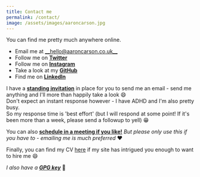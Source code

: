 ```yaml
---
title: Contact me
permalink: /contact/
image: /assets/images/aaroncarson.jpg
---
```

<link href="https://assets.calendly.com/assets/external/widget.css" rel="stylesheet">
<script src="https://assets.calendly.com/assets/external/widget.js" type="text/javascript"></script>

You can find me pretty much anywhere online.
- Email me at [__hello@aaroncarson.co.uk__](mailto:hello@aaroncarson.co.uk)
- Follow me on [__Twitter__](https://twitter.com/acar321)
- Follow me on [__Instagram__](https://instagram.com/caraar12345)
- Take a look at my [__GitHub__](https://github.com/caraar12345)
- Find me on [__LinkedIn__](https://www.linkedin.com/in/aaron-carson)

I have a [**standing invitation**](/contact/standing-invitation) in place for you to send me an email - send me anything and I'll more than happily take a look 😄  
Don't expect an instant response however - I have ADHD and I'm also pretty busy.  
So my response time is 'best effort' (but I will respond at some point! If it's been more than a week, please send a followup to yell) 😁

You can also <a href="" onclick="Calendly.initPopupWidget({url: 'https://calendly.com/aaroncarson?hide_landing_page_details=1'});return false;">__schedule in a meeting if you like!__</a> _But please only use this if you have to - emailing me is much preferred_ ♥️

Finally, you can find my CV [here](/assets/files/aaroncarsonCV_noPhone.pdf) if my site has intrigued you enough to want to hire me 😄

_I also have a [__GPG key__](https://keys.openpgp.org/vks/v1/by-fingerprint/93BADDC3FE56CDAB908E9096303C76F0807676E2)_ 🤫
